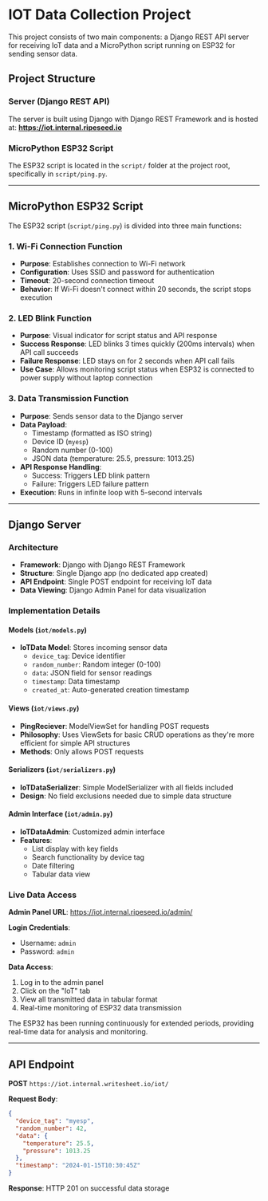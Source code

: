 # IOT Data Collection Project

This project consists of two main components: a Django REST API server for receiving IoT data and a MicroPython script running on ESP32 for sending sensor data.

## Project Structure

### Server (Django REST API)

The server is built using Django with Django REST Framework and is hosted at: **https://iot.internal.ripeseed.io**

### MicroPython ESP32 Script

The ESP32 script is located in the `script/` folder at the project root, specifically in `script/ping.py`.

---

## MicroPython ESP32 Script

The ESP32 script (`script/ping.py`) is divided into three main functions:

### 1. Wi-Fi Connection Function

- **Purpose**: Establishes connection to Wi-Fi network
- **Configuration**: Uses SSID and password for authentication
- **Timeout**: 20-second connection timeout
- **Behavior**: If Wi-Fi doesn't connect within 20 seconds, the script stops execution

### 2. LED Blink Function

- **Purpose**: Visual indicator for script status and API response
- **Success Response**: LED blinks 3 times quickly (200ms intervals) when API call succeeds
- **Failure Response**: LED stays on for 2 seconds when API call fails
- **Use Case**: Allows monitoring script status when ESP32 is connected to power supply without laptop connection

### 3. Data Transmission Function

- **Purpose**: Sends sensor data to the Django server
- **Data Payload**:
  - Timestamp (formatted as ISO string)
  - Device ID (`myesp`)
  - Random number (0-100)
  - JSON data (temperature: 25.5, pressure: 1013.25)
- **API Response Handling**:
  - Success: Triggers LED blink pattern
  - Failure: Triggers LED failure pattern
- **Execution**: Runs in infinite loop with 5-second intervals

---

## Django Server

### Architecture

- **Framework**: Django with Django REST Framework
- **Structure**: Single Django app (no dedicated app created)
- **API Endpoint**: Single POST endpoint for receiving IoT data
- **Data Viewing**: Django Admin Panel for data visualization

### Implementation Details

#### Models (`iot/models.py`)

- **IoTData Model**: Stores incoming sensor data
  - `device_tag`: Device identifier
  - `random_number`: Random integer (0-100)
  - `data`: JSON field for sensor readings
  - `timestamp`: Data timestamp
  - `created_at`: Auto-generated creation timestamp

#### Views (`iot/views.py`)

- **PingReciever**: ModelViewSet for handling POST requests
- **Philosophy**: Uses ViewSets for basic CRUD operations as they're more efficient for simple API structures
- **Methods**: Only allows POST requests

#### Serializers (`iot/serializers.py`)

- **IoTDataSerializer**: Simple ModelSerializer with all fields included
- **Design**: No field exclusions needed due to simple data structure

#### Admin Interface (`iot/admin.py`)

- **IoTDataAdmin**: Customized admin interface
- **Features**:
  - List display with key fields
  - Search functionality by device tag
  - Date filtering
  - Tabular data view

### Live Data Access

**Admin Panel URL**: https://iot.internal.ripeseed.io/admin/

**Login Credentials**:

- Username: `admin`
- Password: `admin`

**Data Access**:

1. Log in to the admin panel
2. Click on the "IoT" tab
3. View all transmitted data in tabular format
4. Real-time monitoring of ESP32 data transmission

The ESP32 has been running continuously for extended periods, providing real-time data for analysis and monitoring.

---

## API Endpoint

**POST** `https://iot.internal.writesheet.io/iot/`

**Request Body**:

```json
{
  "device_tag": "myesp",
  "random_number": 42,
  "data": {
    "temperature": 25.5,
    "pressure": 1013.25
  },
  "timestamp": "2024-01-15T10:30:45Z"
}
```

**Response**: HTTP 201 on successful data storage
